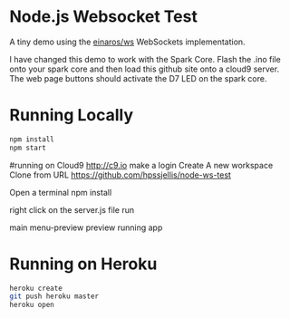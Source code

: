 # Node.js Websocket Test

A tiny demo using the [einaros/ws](http://einaros.github.io/ws/) WebSockets implementation.

I have changed this demo to work with the Spark Core. Flash the .ino file onto your spark core and then load this github site onto a cloud9 server. The web page buttons should activate the D7 LED on the spark core.

# Running Locally

``` bash
npm install
npm start
```


#running on Cloud9 http://c9.io
make a login
Create A new workspace
Clone from URL
https://github.com/hpssjellis/node-ws-test

Open a terminal
npm install

right click on the server.js file
run

main menu-preview
preview running app


# Running on Heroku

``` bash
heroku create
git push heroku master
heroku open
```
